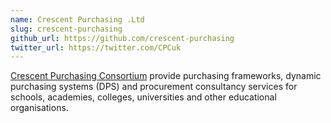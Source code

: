```yaml
---
name: Crescent Purchasing .Ltd
slug: crescent-purchasing
github_url: https://github.com/crescent-purchasing
twitter_url: https://twitter.com/CPCuk
---
```


[Crescent Purchasing Consortium](https://www.thecpc.ac.uk/) provide purchasing frameworks, dynamic purchasing systems (DPS) and procurement consultancy services for schools, academies, colleges, universities and other educational organisations.
